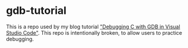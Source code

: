 # gdb-tutorial

This is a repo used by my blog tutorial ["Debugging C with GDB in Visual Studio Code"](https://austinwritescode.com/blog/debugging-c-with-gdb-in-visual-studio-code). This repo is intentionally broken, to allow users to practice debugging.